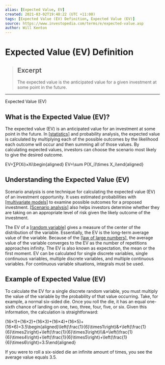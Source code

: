 ```yaml
---
alias: [Expected Value, EV]
created: 2021-03-02T19:48:22 (UTC +11:00)
tags: [Expected Value (EV) Definition, Expected Value (EV)]
source: https://www.investopedia.com/terms/e/expected-value.asp
author: Will Kenton
---
```


# Expected Value (EV) Definition

> ## Excerpt
> The expected value is the anticipated value for a given investment at some point in the future.

---

Expected Value (EV)
## What is the Expected Value (EV)?

The expected value (EV) is an anticipated value for an investment at some point in the future. In [[statistics]](https://www.investopedia.com/terms/s/statistics.asp) and probability analysis, the expected value is calculated by multiplying each of the possible outcomes by the likelihood each outcome will occur and then summing all of those values. By calculating expected values, investors can choose the scenario most likely to give the desired outcome.

EV\=∑P(Xi)×Xi\\begin{aligned} EV=\\sum P(X\_i)\\times X\_i\\end{aligned}

## Understanding the Expected Value (EV)

Scenario analysis is one technique for calculating the expected value (EV) of an investment opportunity. It uses estimated probabilities with [[multivariate models]](https://www.investopedia.com/terms/m/multivariate-model.asp) to examine possible outcomes for a proposed investment. [[Scenario analysis]](https://www.investopedia.com/terms/s/scenario_analysis.asp) also helps investors determine whether they are taking on an appropriate level of risk given the likely outcome of the investment.

The EV of a [[random variable]](https://www.investopedia.com/terms/r/random-variable.asp) gives a measure of the center of the distribution of the variable. Essentially, the EV is the long-term average value of the variable. Because of the [[law of large numbers]](https://www.investopedia.com/terms/l/lawoflargenumbers.asp), the average value of the variable converges to the EV as the number of repetitions approaches infinity. The EV is also known as expectation, the mean or the first moment. EV can be calculated for single discrete variables, single continuous variables, multiple discrete variables, and multiple continuous variables. For continuous variable situations, integrals must be used.

## Example of Expected Value (EV)

To calculate the EV for a single discrete random variable, you must multiply the value of the variable by the probability of that value occurring. Take, for example, a normal six-sided die. Once you roll the die, it has an equal one-sixth chance of landing on one, two, three, four, five, or six. Given this information, the calculation is straightforward:

(16×1)+(16×2)+(16×3)+(16×4)+(16×5)+(16×6)\=3.5\\begin{aligned}\\left(\\frac{1}{6}\\times1\\right)&+\\left(\\frac{1}{6}\\times2\\right)+\\left(\\frac{1}{6}\\times3\\right)\\\\&+\\left(\\frac{1}{6}\\times4\\right)+\\left(\\frac{1}{6}\\times5\\right)+\\left(\\frac{1}{6}\\times6\\right)=3.5\\end{aligned}

If you were to roll a six-sided die an infinite amount of times, you see the average value equals 3.5.
